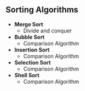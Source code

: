 ## Sorting Algorithms
* **Merge Sort**
    * Divide and conquer 
* **Bubble Sort**
    * Comparison Algorithm
* **Insertion Sort**
    * Comparison Algorithm
* **Selection Sort**
    * Comparison Algorithm
* **Shell Sort**
    * Comparison Algorithm